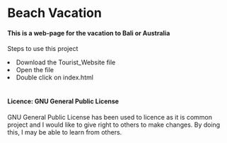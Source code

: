 <h1>Beach Vacation</h1>
 <h4> This is a web-page for the vacation to Bali or Australia</h4>
<p> Steps to use this project</p>
<li>Download the Tourist_Website file</li>
<li>Open the file</li>
<li>Double click on index.html</li>
<br>
<h4> Licence: GNU General Public License</h4>
<p> GNU General Public License has been used to licence as it is common project and I would like to give right to others to make changes. By doing this, I may be able to learn from others. </p>

